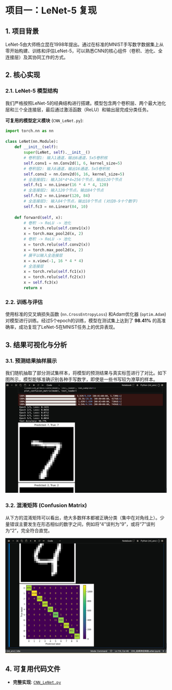 # 项目一：LeNet-5 复现

## 1. 项目背景

LeNet-5由大师杨立昆在1998年提出。通过在标准的MNIST手写数字数据集上从零开始构建、训练和评估LeNet-5，可以熟悉CNN的核心组件（卷积、池化、全连接层）及其协同工作的方式。

## 2. 核心实现

### 2.1. LeNet-5 模型结构

我们严格按照LeNet-5的经典结构进行搭建。模型包含两个卷积层、两个最大池化层和三个全连接层，最后通过激活函数（ReLU）和输出层完成分类任务。

**可复用的模型定义模块** (`CNN_LeNet.py`):
```python
import torch.nn as nn

class LeNet(nn.Module):
    def __init__(self):
        super(LeNet, self).__init__()
        # 卷积层1: 输入1通道，输出6通道，5x5卷积核
        self.conv1 = nn.Conv2d(1, 6, kernel_size=5)
        # 卷积层2: 输入6通道，输出16通道，5x5卷积核
        self.conv2 = nn.Conv2d(6, 16, kernel_size=5)
        # 全连接层1: 输入16*4*4=256个节点，输出120个节点
        self.fc1 = nn.Linear(16 * 4 * 4, 120)
        # 全连接层2: 输入120个节点，输出84个节点
        self.fc2 = nn.Linear(120, 84)
        # 全连接层3: 输入84个节点，输出10个节点 (对应0-9十个数字)
        self.fc3 = nn.Linear(84, 10)

    def forward(self, x):
        # 卷积 -> ReLU -> 池化
        x = torch.relu(self.conv1(x))
        x = torch.max_pool2d(x, 2)
        # 卷积 -> ReLU -> 池化
        x = torch.relu(self.conv2(x))
        x = torch.max_pool2d(x, 2)
        # 展平以输入全连接层
        x = x.view(-1, 16 * 4 * 4)
        # 全连接层
        x = torch.relu(self.fc1(x))
        x = torch.relu(self.fc2(x))
        x = self.fc3(x)
        return x
```

### 2.2. 训练与评估

使用标准的交叉熵损失函数 (`nn.CrossEntropyLoss`) 和Adam优化器 (`optim.Adam`) 对模型进行训练。经过5个epoch的训练，模型在测试集上达到了 **98.41%** 的高准确率，成功复现了LeNet-5在MNIST任务上的优异表现。

## 3\. 结果可视化与分析


### 3.1. 预测结果抽样展示

我们随机抽取了部分测试集样本，将模型的预测结果与真实标签进行了对比。如下图所示，模型能够准确识别各种手写数字，即使是一些书写较为潦草的样本。
![图片](/projects/LeNet-5/1.png) 


  ### 3.2. 混淆矩阵 (Confusion Matrix)
从下方的混淆矩阵可以看出，绝大多数样本都被正确分类（集中在对角线上）。少量错误主要发生在形态相似的数字之间，例如将“4”误判为“9”，或将“7”误判为“2”，完全符合直觉。

![图片](/projects/LeNet-5/2.png) 

 ## 4. 可复用代码文件

  - **完整实现**: [`CNN_LeNet.py`](/projects/LeNet-5/CNN_LeNet.py)

